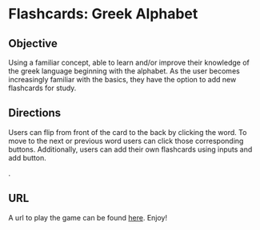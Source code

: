 <h1>Flashcards: Greek Alphabet</h1>

<h2>Objective</h2>
<p>Using a familiar concept, able to learn and/or improve their knowledge of the greek language beginning with the alphabet. As the user becomes increasingly familiar with the basics, they have the option to add new flashcards for study.</p>



<h2>Directions</h2>
<p>Users can flip from front of the card to the back by clicking the word. To move to the next or previous word users can click those corresponding buttons. Additionally, users can add their own flashcards using inputs and add button.</p>

.

<h2>URL</h2>
<p>A url to play the game can be found <a href="http://flashcards.bitballoon.com/">here</a>. Enjoy!</p>
